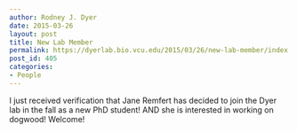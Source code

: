 ```yaml
---
author: Rodney J. Dyer
date: 2015-03-26
layout: post
title: New Lab Member
permalink: https://dyerlab.bio.vcu.edu/2015/03/26/new-lab-member/index.html
post_id: 405
categories: 
- People
---
```

I just received verification that Jane Remfert has decided to join the Dyer lab in the fall as a new PhD student!  AND she is interested in working on dogwood!  Welcome!
